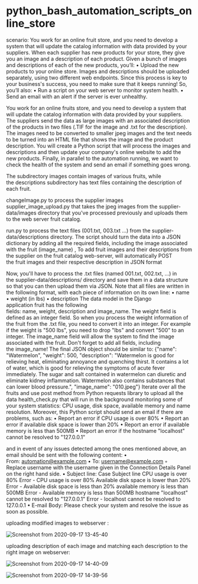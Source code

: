 # python_bash_automation_scripts_online_store
scenario: You work for an online fruit store, and you need to develop a system that will update the catalog information with data provided by your suppliers. When each supplier has new products for your store, they give you an image and a description of each product. Given a bunch of images and descriptions of each of the new products, you’ll:     • Upload the new products to your online store. Images and descriptions should be uploaded separately, using two different web endpoints. Since this process is key to your business's success, you need to make sure that it keeps running! So, you’ll also:     • Run a script on your web server to monitor system health.     • Send an email with an alert if the server is ever unhealthy.

You work for an online fruits store, and you need to develop a system that will update the catalog information with data provided by your suppliers. The suppliers send the data as large images with an associated description of the products in two files (.TIF for the image and .txt for the description). The images need to be converted to smaller jpeg images and the text needs to be turned into an HTML file that shows the image and the product description.
You will create a Python script that will process the images and descriptions and then update your company's online website to add the new products.
Finally, in parallel to the automation running, we want to check the health of the system and send an email if something goes wrong.

The subdirectory images contain images of various fruits, while the descriptions subdirectory has text files containing the description of each fruit.

changeImage.py to process the supplier images
supplier_image_upload.py that takes the jpeg images from the supplier-data/images directory that you've processed previously and uploads them to the web server fruit catalog.

run.py to process the text files (001.txt, 003.txt ...) from the supplier-data/descriptions directory. The script should turn the data into a JSON dictionary by adding all the required fields, including the image associated with the fruit (image_name) , To add fruit images and their descriptions from the supplier on the fruit catalog web-server, will automatically POST the fruit images and their respective description in JSON format

Now, you'll have to process the .txt files (named 001.txt, 002.txt, ...) in the supplier-data/descriptions/ directory and save them in a data structure so that you can then upload them via JSON. Note that all files are written in the following format, with each piece of information on its own line:
    • name
    • weight (in lbs)
    • description
The data model in the Django application fruit has the following fields: name, weight, description and image_name. The weight field is defined as an integer field. So when you process the weight information of the fruit from the .txt file, you need to convert it into an integer. For example if the weight is "500 lbs", you need to drop "lbs" and convert "500" to an integer.
The image_name field will allow the system to find the image associated with the fruit. Don't forget to add all fields, including the image_name! The final JSON object should be similar to:
{"name": "Watermelon", "weight": 500, "description": "Watermelon is good for relieving heat, eliminating annoyance and quenching thirst. It contains a lot of water, which is good for relieving the symptoms of acute fever immediately. The sugar and salt contained in watermelon can diuretic and eliminate kidney inflammation. Watermelon also contains substances that can lower blood pressure.", "image_name": "010.jpeg"}
Iterate over all the fruits and use post method from Python requests library to upload all the data
health_check.py that will run in the background monitoring some of your system statistics: CPU usage, disk space, available memory and name resolution. Moreover, this Python script should send an email if there are problems, such as:
    • Report an error if CPU usage is over 80%
    • Report an error if available disk space is lower than 20%
    • Report an error if available memory is less than 500MB
    • Report an error if the hostname "localhost" cannot be resolved to "127.0.0.1"

and in event of any issues detected among the ones mentioned above, an email should be sent with the following content:
    • From: automation@example.com
    • To: username@example.com
        ◦ Replace username with the username given in the Connection Details Panel on the right hand side.
    • Subject line:
Case
Subject line
CPU usage is over 80%
Error - CPU usage is over 80%
Available disk space is lower than 20%
Error - Available disk space is less than 20%
available memory is less than 500MB
Error - Available memory is less than 500MB
hostname "localhost" cannot be resolved to "127.0.0.1"
Error - localhost cannot be resolved to 127.0.0.1
    • E-mail Body: Please check your system and resolve the issue as soon as possible.

uploading modified images to webserver :

![Screenshot from 2020-09-17 13-45-40](https://user-images.githubusercontent.com/68178003/100703295-e6d3da80-33ab-11eb-861d-0d7ca57d38b1.png)

uploading description of each image and matching each description to the right image on webserver:

![Screenshot from 2020-09-17 14-40-09](https://user-images.githubusercontent.com/68178003/100708440-00c5eb00-33b5-11eb-8e27-5502831c135b.png)

![Screenshot from 2020-09-17 14-39-56](https://user-images.githubusercontent.com/68178003/100703288-e20f2680-33ab-11eb-8dde-1bbcf0b3deba.png)

